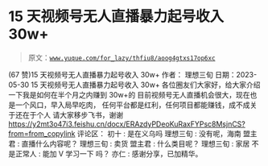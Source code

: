 # 15 天视频号无人直播暴力起号收入 30w+

> 原文：[`www.yuque.com/for_lazy/thfiu8/aoog4gtxs17op6xc`](https://www.yuque.com/for_lazy/thfiu8/aoog4gtxs17op6xc)

<ne-h2 id="77189cc2" data-lake-id="77189cc2"><ne-heading-ext><ne-heading-anchor></ne-heading-anchor><ne-heading-fold></ne-heading-fold></ne-heading-ext><ne-heading-content><ne-text id="u3dc537ed">(67 赞)15 天视频号无人直播暴力起号收入 30w+</ne-text></ne-heading-content></ne-h2> <ne-p id="uc4035eb7" data-lake-id="uc4035eb7"><ne-text id="uc889cb76">作者： 理想三旬</ne-text></ne-p> <ne-p id="ua61354bc" data-lake-id="ua61354bc"><ne-text id="u51f82ef7">日期：2023-05-30</ne-text></ne-p> <ne-p id="ufcbfe359" data-lake-id="ufcbfe359"><ne-text id="ued7e3744">15 天视频号无人直播暴力起号收入 30w+</ne-text></ne-p> <ne-p id="u0ca6c480" data-lake-id="u0ca6c480"><ne-text id="u866932eb">各位圈友们大家好，给大家介绍一下我是如何在半个月之内赚到 30w+的</ne-text></ne-p> <ne-p id="u8d56091e" data-lake-id="u8d56091e"><ne-text id="uc9ddd3f8">目前视频号无人直播机会很大，现在也是一个风口，早入局早吃肉，</ne-text></ne-p> <ne-p id="ue3c8ff7b" data-lake-id="ue3c8ff7b"><ne-text id="u0123f69c">任何平台都是红利，任何项目都能赚钱，成不成关于还在于个人</ne-text></ne-p> <ne-p id="u90b7b9ea" data-lake-id="u90b7b9ea"><ne-text id="u2adbb799">请大家移步飞书，谢谢</ne-text></ne-p> <ne-p id="u1ec93224" data-lake-id="u1ec93224">[<ne-text id="u5b616b48">https://y2mt3o47i3.feishu.cn/docx/ERAzdyPDeoKuRaxFYPsc8MsjnCS?from=from_copylink</ne-text>](https://y2mt3o47i3.feishu.cn/docx/ERAzdyPDeoKuRaxFYPsc8MsjnCS?from=from_copylink)</ne-p> <ne-hole id="u35a79b92" data-lake-id="u35a79b92"><ne-card data-card-name="hr" data-card-type="block" id="ODbwT" data-event-boundary="card"><ne-p id="uc2095c08" data-lake-id="uc2095c08"><ne-text id="u5a5ba8bf">评论区：</ne-text></ne-p> <ne-p id="ua189c822" data-lake-id="ua189c822"><ne-text id="ub827b9d2">初十 : 是在义乌吗</ne-text> <ne-text id="u3f893b5b">理想三旬 : 没有呢，海南</ne-text> <ne-text id="u7a347a3d">盟主君 : 直播什么内容呢？</ne-text> <ne-text id="ud84e7548">理想三旬 : 卖货</ne-text> <ne-text id="uac3a6075">盟主君 : 什么类目呢？</ne-text> <ne-text id="u21576b99">理想三旬 : 家居</ne-text> <ne-text id="ued618fb9">不是正常人 : 能加 V 学习一下 吗？</ne-text> <ne-text id="u7afbd9c4">亦仁 : 感谢分享，已加精华。</ne-text></ne-p></ne-card></ne-hole>
